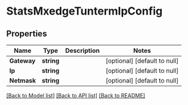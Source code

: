 # StatsMxedgeTuntermIpConfig

## Properties
Name | Type | Description | Notes
------------ | ------------- | ------------- | -------------
**Gateway** | **string** |  | [optional] [default to null]
**Ip** | **string** |  | [optional] [default to null]
**Netmask** | **string** |  | [optional] [default to null]

[[Back to Model list]](../README.md#documentation-for-models) [[Back to API list]](../README.md#documentation-for-api-endpoints) [[Back to README]](../README.md)

